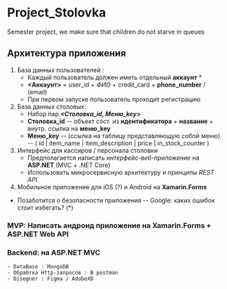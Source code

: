 # Project_Stolovka
Semester project, we make sure that children do not starve in queues

## Архитектура приложения
1. База данных пользователей :
	- Каждый пользователь должен иметь отдельный **аккаунт** *
	- **<Аккаунт>** = user_id + *ФИО* + credit_card + **phone_number** / (email)
	- При первом запуске пользователь проходит регистрацию
2. База данных столовых:
	- Набор пар ***<Столовка_id, Меню_key>***
	- **Столовка_id** -- объект сост. из **идентификатора** + **название** + внутр. ссылка на **меню_key** 
	- **Меню_key** -- (ссылка на таблицу представляющую собой меню) -- 
		 ( id | item_name | item_description | price | in_stock_counter )
3.  Интерфейс для кассиров / персонала столовки 
	- Предполагается написать *интерфейс-веб-приложение* на **ASP.NET** (MVC + .NET Core)
	- Использовать микросервисную архитектуру и принципы *REST API*
4.  Мобильное приложение для iOS (?) и Android на **Xamarin.Forms**

-  Позаботится о безопасности приложения -- Google: каких ошибок стоит избегать? (*)

### MVP: Написать андроид приложение на Xamarin.Forms + ASP.NET Web API
### Backend: на ASP.NET MVC
	- DataBase : MongoDB
	- Обрабтка Http-запросов : В postman
	- Disegner : Figma / AdobeXD
